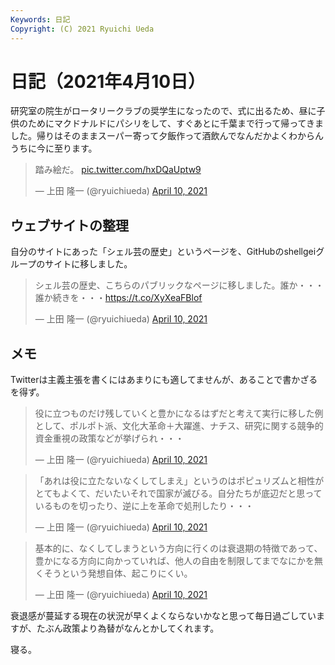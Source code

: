 ```yaml
---
Keywords: 日記
Copyright: (C) 2021 Ryuichi Ueda
---
```


# 日記（2021年4月10日）

研究室の院生がロータリークラブの奨学生になったので、式に出るため、昼に子供のためにマクドナルドにパシリをして、すぐあとに千葉まで行って帰ってきました。帰りはそのままスーパー寄って夕飯作って酒飲んでなんだかよくわからんうちに今に至ります。

<blockquote class="twitter-tweet"><p lang="ja" dir="ltr">踏み絵だ。 <a href="https://t.co/hxDQaUptw9">pic.twitter.com/hxDQaUptw9</a></p>&mdash; 上田 隆一 (@ryuichiueda) <a href="https://twitter.com/ryuichiueda/status/1380796672964395011?ref_src=twsrc%5Etfw">April 10, 2021</a></blockquote> <script async src="https://platform.twitter.com/widgets.js" charset="utf-8"></script>


## ウェブサイトの整理

自分のサイトにあった「シェル芸の歴史」というページを、GitHubのshellgeiグループのサイトに移しました。


<blockquote class="twitter-tweet"><p lang="ja" dir="ltr">シェル芸の歴史、こちらのパブリックなページに移しました。誰か・・・誰か続きを・・・<a href="https://t.co/XyXeaFBlof">https://t.co/XyXeaFBlof</a></p>&mdash; 上田 隆一 (@ryuichiueda) <a href="https://twitter.com/ryuichiueda/status/1380726279687704577?ref_src=twsrc%5Etfw">April 10, 2021</a></blockquote> <script async src="https://platform.twitter.com/widgets.js" charset="utf-8"></script>



## メモ

Twitterは主義主張を書くにはあまりにも適してませんが、あることで書かざるを得ず。

<blockquote class="twitter-tweet"><p lang="ja" dir="ltr">役に立つものだけ残していくと豊かになるはずだと考えて実行に移した例として、ポルポト派、文化大革命＋大躍進、ナチス、研究に関する競争的資金重視の政策などが挙げられ・・・</p>&mdash; 上田 隆一 (@ryuichiueda) <a href="https://twitter.com/ryuichiueda/status/1380722852228341762?ref_src=twsrc%5Etfw">April 10, 2021</a></blockquote> <script async src="https://platform.twitter.com/widgets.js" charset="utf-8"></script>

<blockquote class="twitter-tweet"><p lang="ja" dir="ltr">「あれは役に立たないなくしてしまえ」というのはポピュリズムと相性がとてもよくて、だいたいそれで国家が滅びる。自分たちが底辺だと思っているものを切ったり、逆に上を革命で処刑したり・・・</p>&mdash; 上田 隆一 (@ryuichiueda) <a href="https://twitter.com/ryuichiueda/status/1380723210161856515?ref_src=twsrc%5Etfw">April 10, 2021</a></blockquote> <script async src="https://platform.twitter.com/widgets.js" charset="utf-8"></script>

<blockquote class="twitter-tweet"><p lang="ja" dir="ltr">基本的に、なくしてしまうという方向に行くのは衰退期の特徴であって、豊かになる方向に向かっていれば、他人の自由を制限してまでなにかを無くそうという発想自体、起こりにくい。</p>&mdash; 上田 隆一 (@ryuichiueda) <a href="https://twitter.com/ryuichiueda/status/1380723778414608384?ref_src=twsrc%5Etfw">April 10, 2021</a></blockquote> <script async src="https://platform.twitter.com/widgets.js" charset="utf-8"></script>


衰退感が蔓延する現在の状況が早くよくならないかなと思って毎日過ごしていますが、たぶん政策より為替がなんとかしてくれます。


寝る。
